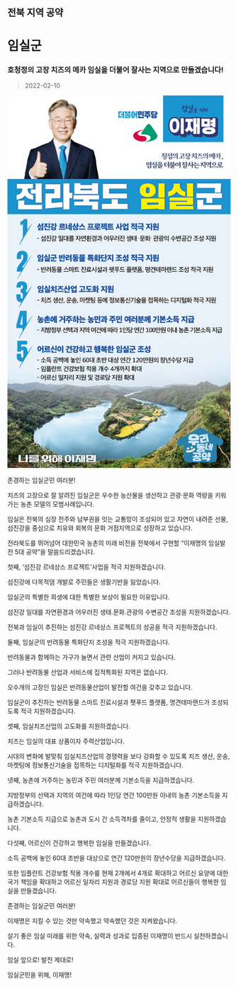 ## 전북 지역 공약

# 임실군

### 호청정의 고장 치즈의 메카 임실을 더불어 잘사는 지역으로 만들겠습니다!
> 2022-02-10

![임실군 지역공약](./005_013_010.png)

존경하는 임실군민 여러분!

치즈의 고장으로 잘 알려진 임실군은 우수한 농산물을 생산하고 관광·문화 역량을 키워가는 농촌 모델의 모범사례입니다.

 

임실은 전북의 심장 전주와 남부권을 잇는 교통망이 조성되어 있고 자연이 내려준 선물, 섬진강을 중심으로 치유와 회복의 문화 거점지역으로 성장하고 있습니다.

 

전라북도를 뛰어넘어 대한민국 농촌의 미래 비전을 전북에서 구현할 “이재명의 임실발전 5대 공약”을 말씀드리겠습니다.

 

첫째, ‘섬진강 르네상스 프로젝트’사업을 적극 지원하겠습니다. 

 

섬진강에 다목적댐 개발로 주민들은 생활기반을 잃었습니다. 

임실군의 특별한 희생에 대한 특별한 보상이 필요한 이유입니다.  

섬진강 일대를 자연환경과 어우러진 생태․문화․관광의 수변공간 조성을 지원하겠습니다.  

전북과 임실이 추진하는 섬진강 르네상스 프로젝트의 성공을 적극 지원하겠습니다. 

 

둘째, 임실군의 반려동물 특화단지 조성을 적극 지원하겠습니다. 

 

반려동물과 함께하는 가구가 늘면서 관련 산업이 커지고 있습니다.

그러나 반려동물 산업과 서비스에 집적특화된 지역은 없습니다. 

오수개의 고장인 임실은 반려동물산업이 발전할 여건을 갖추고 있습니다. 

임실군이 추진하는 반려동물 스마트 진료시설과 펫푸드 플랫폼, 명견테마랜드가 조성되도록 적극 지원하겠습니다. 

 

셋째, 임실치즈산업의 고도화를 지원하겠습니다.

 

치즈는 임실의 대표 상품이자 주력산업입니다. 

시대의 변화에 발맞춰 임실치즈산업의 경쟁력을 보다 강화할 수 있도록 치즈 생산, 운송, 마켓팅에 정보통신기술을 접목하는 디지털화를 적극 지원하겠습니다. 

 

넷째, 농촌에 거주하는 농민과 주민 여러분께 기본소득을 지급하겠습니다.

 

지방정부의 선택과 지역의 여건에 따라 1인당 연간 100만원 이내의 농촌 기본소득을 지급하겠습니다.

농촌 기본소득 지급으로 농촌과 도시 간 소득격차를 줄이고, 안정적 생활을 지원하겠습니다. 

 

다섯째, 어르신이 건강하고 행복한 임실을 만들겠습니다.

 

소득 공백에 놓인 60대 초반을 대상으로 연간 120만원의 장년수당을 지급하겠습니다.

또한 임플란트 건강보험 적용 개수를 현재 2개에서 4개로 확대하고 어르신 요양에 대한 국가 책임을 확대하고 어르신 일자리 지원과 경로당 지원 확대로 어르신들이 행복한 임실을 만들겠습니다.

 

 

존경하는 임실군민 여러분!

 

이재명은 지킬 수 있는 것만 약속했고 약속했던 것은 지켜왔습니다.

살기 좋은 임실 미래를 위한 약속, 실력과 성과로 입증된 이재명이 반드시 실천하겠습니다.

 

임실 앞으로! 발전 제대로! 

임실군민을 위해, 이재명! 

						
